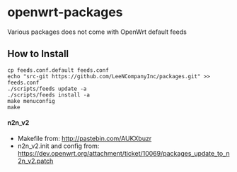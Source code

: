 openwrt-packages
================

Various packages does not come with OpenWrt default feeds

## How to Install

```
cp feeds.conf.default feeds.conf
echo "src-git https://github.com/LeeNCompanyInc/packages.git" >> feeds.conf
./scripts/feeds update -a
./scripts/feeds install -a
make menuconfig
make
```

#### n2n_v2

* Makefile from: http://pastebin.com/AUKXbuzr
* n2n_v2.init and config from: https://dev.openwrt.org/attachment/ticket/10069/packages_update_to_n2n_v2.patch

